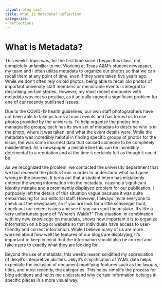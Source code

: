 ```yaml
---
layout: blog post
title: What is Metadata? Reflection
categories:
- reflections
---
```


# What is Metadata? #


This week’s topic was, for the first time since I began this class, not completely unfamiliar to me. Working at Texas A&M’s student newspaper, my team and I often utilize metadata to organize our photos so that we can recall them at any point of time, even if they were taken five years ago. While we don’t often rely on old photos, being able to recall old photos of important university staff members or memorable events is integral to describing certain stories. However, my most recent encounter with metadata was not so positive, as it actually caused a significant problem for one of our recently published issues. 

Due to the COVID-19 health guidelines, our own staff photographers have not been able to take pictures at most events and has forced us to use photos provided by the university. To help organize the photos into manageable groups, each has its own set of metadata to describe who is in the photo, where it was taken, and what the event details were. While the metadata was incredibly helpful in finding specific groups of photos for the issue, the was some incorrect data that caused someone to be completely misidentified. As a newspaper, a mistake like this can be incredibly detrimental to a reputation and at the time it certainly felt as though it could be. 

As we recognized the problem, we contacted the university department that we had received the photos from in order to understand what had gone wrong in the process. It turns out that a student intern has mistakenly entered the wrong information into the metadata, causing a significant identity mistake and a prominently displayed problem for our publication. I purposely left the details of this situation vague because it was quite embarrassing for our editorial staff. However, I always invite everyone to check out the newspaper, so if you are look for a little scavenger hunt, check out our recent issues and see if you can spot the mistake. It’s like a very unfortunate game of “Where’s Waldo?”
This situation, in combination with my new knowledge on metadata, shows how important it is to organize information on a blog or website so that individuals have access to user-friendly and correct information. While I believe many of us are more worried about how well the features of our blogs are displaying, it’s important to keep in mind that the information should also be correct and take users to exactly what they are looking for. 

Beyond the use of metadata, this week’s lesson solidified my appreciation of Jekyll’s interpretive abilities. Jekyll’s simplification of YAML data helps expediate the inclusion of document modifying features such as the layouts, titles, and most recently, the categories. This helps simplify the process for blog additions and helps me understand why certain information belongs in specific places in a more visual way. 

